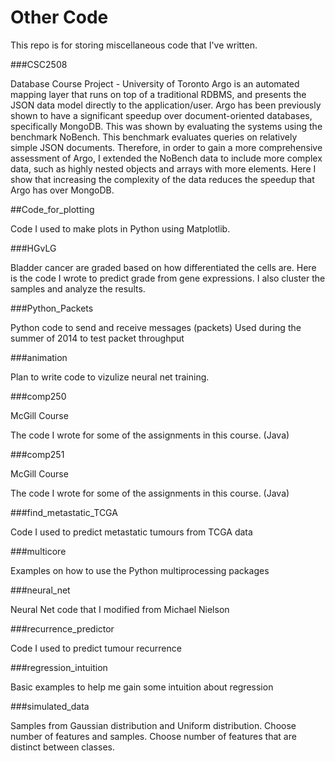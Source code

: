 
# Other Code

This repo is for storing miscellaneous code that I've written.

###CSC2508 

Database Course Project - University of Toronto Argo is an automated mapping layer that runs on top of a traditional RDBMS, and presents the JSON data model directly to the application/user. Argo has been previously shown to have a significant speedup over document-oriented databases, specifically MongoDB. This was shown by evaluating the systems using the benchmark NoBench. This benchmark evaluates queries on relatively simple JSON documents. Therefore, in order to gain a more comprehensive assessment of Argo, I extended the NoBench data to include more complex data, such as highly nested objects and arrays with more elements. Here I show that increasing the complexity of the data reduces the speedup that Argo has over MongoDB.


##Code_for_plotting

Code I used to make plots in Python using Matplotlib. 


###HGvLG

Bladder cancer are graded based on how differentiated the cells are. Here is the code I wrote to predict grade from gene expressions. I also cluster the samples and analyze the results. 


###Python_Packets

Python code to send and receive messages (packets)
Used during the summer of 2014 to test packet throughput


###animation 

Plan to write code to vizulize neural net training. 

###comp250

McGill Course

The code I wrote for some of the assignments in this course. (Java)

###comp251

McGill Course

The code I wrote for some of the assignments in this course. (Java)

###find_metastatic_TCGA

Code I used to predict metastatic tumours from TCGA data

###multicore

Examples on how to use the Python multiprocessing packages

###neural_net

Neural Net code that I modified from Michael Nielson

###recurrence_predictor

Code I used to predict tumour recurrence

###regression_intuition

Basic examples to help me gain some intuition about regression


###simulated_data

Samples from Gaussian distribution and Uniform distribution. Choose number of features and samples. Choose number of features that are distinct between classes.










